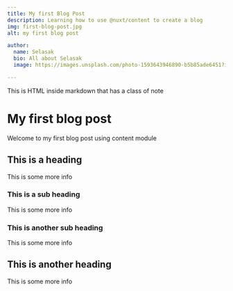 ```yaml
---
title: My first Blog Post
description: Learning how to use @nuxt/content to create a blog
img: first-blog-post.jpg
alt: my first blog post

author:
  name: Selasak
  bio: All about Selasak
  image: https://images.unsplash.com/photo-1593643946890-b5b85ade6451?ixid=MnwxMjA3fDF8MHxwaG90by1wYWdlfHx8fGVufDB8fHx8&ixlib=rb-1.2.1&auto=format&fit=crop&w=1978&q=80

---
```


<!-- <author :author="author"></author> -->

<div class="p-4 mb-4 text-white bg-blue-500">
  This is HTML inside markdown that has a class of note
</div>

<info-box>
  <template #info-box>
    This is a vue component inside markdown using slots
  </template>
</info-box>

# My first blog post

Welcome to my first blog post using content module

## This is a heading

This is some more info

### This is a sub heading

This is some more info

### This is another sub heading

This is some more info

## This is another heading

This is some more info